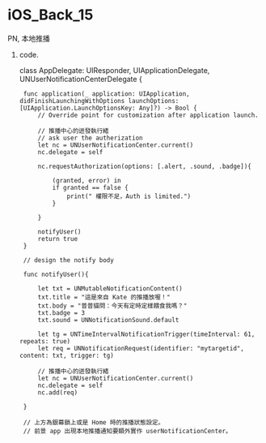 # iOS_Back_15
PN, 本地推播

1. code.


    class AppDelegate: UIResponder, UIApplicationDelegate, UNUserNotificationCenterDelegate {



        func application(_ application: UIApplication, didFinishLaunchingWithOptions launchOptions: [UIApplication.LaunchOptionsKey: Any]?) -> Bool {
            // Override point for customization after application launch.

            // 推播中心的迸發執行緒
            // ask user the autherization
            let nc = UNUserNotificationCenter.current()
            nc.delegate = self

            nc.requestAuthorization(options: [.alert, .sound, .badge]){

                (granted, error) in
                if granted == false {
                    print(" 權限不足，Auth is limited.")
                }

            }

            notifyUser()
            return true
        }

        // design the notify body

        func notifyUser(){

            let txt = UNMutableNotificationContent()
            txt.title = "這是來自 Kate 的推播放喔！"
            txt.body = "普普貓問：今天有定時定樣餵食我嗎？"
            txt.badge = 3
            txt.sound = UNNotificationSound.default

            let tg = UNTimeIntervalNotificationTrigger(timeInterval: 61, repeats: true)
            let req = UNNotificationRequest(identifier: "mytargetid", content: txt, trigger: tg)

            // 推播中心的迸發執行緒
            let nc = UNUserNotificationCenter.current()
            nc.delegate = self
            nc.add(req)

        }

        // 上方為銀幕鎖上或是 Home 時的推播狀態設定。
        // 前景 app 出現本地推播通知要額外實作 userNotificationCenter。
